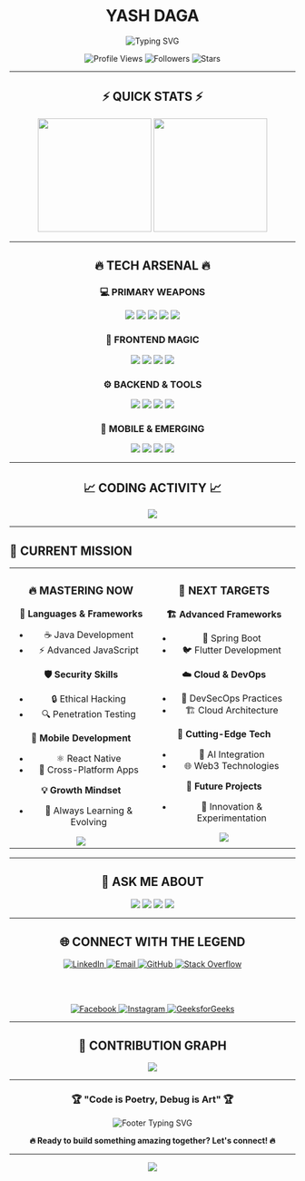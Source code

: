 <div align="center">
  
# **YASH DAGA**

<img src="https://readme-typing-svg.herokuapp.com?font=Orbitron&size=40&pause=1000&color=00D9FF&center=true&vCenter=true&width=600&height=100&lines=SOFTWARE+DEVELOPER;TYPESCRIPT+MASTER;REACT+SPECIALIST;MOBILE+APP+ENTHUSIAST;ALWAYS+INNOVATING" alt="Typing SVG" />

<p align="center">
  <img src="https://komarev.com/ghpvc/?username=yashdaga17&label=Profile%20Views&color=00d9ff&style=for-the-badge" alt="Profile Views" />
  <img src="https://img.shields.io/github/followers/yashdaga17?label=Followers&style=for-the-badge&color=00d9ff" alt="Followers" />
  <img src="https://img.shields.io/github/stars/yashdaga17?label=Stars&style=for-the-badge&color=00d9ff" alt="Stars" />
</p>

</div>

---

<div align="center">

## ⚡ **QUICK STATS** ⚡

<img height="200" src="https://github-readme-stats.vercel.app/api?username=yashdaga17&show_icons=true&theme=radical&hide_border=true&bg_color=0D1117&title_color=00D9FF&icon_color=00D9FF&text_color=FFFFFF" />
<img height="200" src="https://github-readme-streak-stats.herokuapp.com/?user=yashdaga17&theme=radical&hide_border=true&background=0D1117&stroke=00D9FF&ring=00D9FF&fire=FF6B6B&currStreakLabel=00D9FF" />

</div>

---

<div align="center">

## 🔥 **TECH ARSENAL** 🔥

### **💻 PRIMARY WEAPONS**
<p>
<img src="https://img.shields.io/badge/TypeScript-007ACC?style=for-the-badge&logo=typescript&logoColor=white&labelColor=000000" />
<img src="https://img.shields.io/badge/React-20232A?style=for-the-badge&logo=react&logoColor=61DAFB&labelColor=000000" />
<img src="https://img.shields.io/badge/Next.js-000000?style=for-the-badge&logo=nextdotjs&logoColor=white" />
<img src="https://img.shields.io/badge/JavaScript-F7DF1E?style=for-the-badge&logo=javascript&logoColor=black&labelColor=000000" />
<img src="https://img.shields.io/badge/Java-ED8B00?style=for-the-badge&logo=java&logoColor=white&labelColor=000000" />
</p>

### **🎨 FRONTEND MAGIC**
<p>
<img src="https://img.shields.io/badge/HTML5-E34F26?style=for-the-badge&logo=html5&logoColor=white&labelColor=000000" />
<img src="https://img.shields.io/badge/CSS3-1572B6?style=for-the-badge&logo=css3&logoColor=white&labelColor=000000" />
<img src="https://img.shields.io/badge/Tailwind_CSS-38B2AC?style=for-the-badge&logo=tailwind-css&logoColor=white&labelColor=000000" />
<img src="https://img.shields.io/badge/Figma-F24E1E?style=for-the-badge&logo=figma&logoColor=white&labelColor=000000" />
</p>

### **⚙️ BACKEND & TOOLS**
<p>
<img src="https://img.shields.io/badge/Node.js-43853D?style=for-the-badge&logo=node.js&logoColor=white&labelColor=000000" />
<img src="https://img.shields.io/badge/MySQL-00000F?style=for-the-badge&logo=mysql&logoColor=white&labelColor=FF6B00" />
<img src="https://img.shields.io/badge/Git-F05032?style=for-the-badge&logo=git&logoColor=white&labelColor=000000" />
<img src="https://img.shields.io/badge/Google_Cloud-4285F4?style=for-the-badge&logo=google-cloud&logoColor=white&labelColor=000000" />
</p>

### **📱 MOBILE & EMERGING**
<p>
<img src="https://img.shields.io/badge/Android-3DDC84?style=for-the-badge&logo=android&logoColor=white&labelColor=000000" />
<img src="https://img.shields.io/badge/Unity-000000?style=for-the-badge&logo=unity&logoColor=white" />
<img src="https://img.shields.io/badge/Arduino-00979D?style=for-the-badge&logo=Arduino&logoColor=white&labelColor=000000" />
<img src="https://img.shields.io/badge/Photoshop-31A8FF?style=for-the-badge&logo=Adobe%20Photoshop&logoColor=white&labelColor=000000" />
</p>

</div>

---

<div align="center">

## 📈 **CODING ACTIVITY** 📈

<img src="https://github-readme-stats.vercel.app/api/top-langs/?username=yashdaga17&layout=compact&theme=radical&hide_border=true&bg_color=0D1117&title_color=00D9FF&text_color=FFFFFF" />

</div>

---

## 🎯 **CURRENT MISSION**

<div align="center">

<table>
<tr>
<td width="50%" valign="top" align="center">

### 🔥 **MASTERING NOW**

**🌟 Languages & Frameworks**
- ☕ Java Development
- ⚡ Advanced JavaScript

**🛡️ Security Skills**
- 🔒 Ethical Hacking
- 🔍 Penetration Testing

**📱 Mobile Development**
- ⚛️ React Native
- 📲 Cross-Platform Apps

**💡 Growth Mindset**
- 🧠 Always Learning & Evolving

<img src="https://img.shields.io/badge/Status-In%20Progress-FF6B6B?style=for-the-badge&logo=target&logoColor=white&labelColor=000000" />

</td>
<td width="50%" valign="top" align="center">

### 🚀 **NEXT TARGETS**

**🏗️ Advanced Frameworks**
- 🍃 Spring Boot
- 🐦 Flutter Development

**☁️ Cloud & DevOps**
- 🔧 DevSecOps Practices
- 🏗️ Cloud Architecture

**🤖 Cutting-Edge Tech**
- 🧠 AI Integration
- 🌐 Web3 Technologies

**🎯 Future Projects**
- 🚀 Innovation & Experimentation

<img src="https://img.shields.io/badge/Status-Coming%20Soon-00D9FF?style=for-the-badge&logo=rocket&logoColor=white&labelColor=000000" />

</td>
</tr>
</table>

</div>

---

<div align="center">

## 💬 **ASK ME ABOUT**

<img src="https://img.shields.io/badge/🎌 Anime-FF6B9D?style=for-the-badge&logoColor=white&labelColor=000000" />
<img src="https://img.shields.io/badge/📺 TV Shows-4ECDC4?style=for-the-badge&logoColor=white&labelColor=000000" />
<img src="https://img.shields.io/badge/💻 Coding-00D9FF?style=for-the-badge&logoColor=white&labelColor=000000" />
<img src="https://img.shields.io/badge/🎮 Tech Trends-FF6B6B?style=for-the-badge&logoColor=white&labelColor=000000" />

</div>

---

<div align="center">

## 🌐 **CONNECT WITH THE LEGEND**

<a href="https://www.linkedin.com/in/yashdaga17/">
  <img src="https://img.shields.io/badge/LinkedIn-0077B5?style=for-the-badge&logo=linkedin&logoColor=white&labelColor=000000" alt="LinkedIn"/>
</a>
<a href="mailto:dagayash17@gmail.com">
  <img src="https://img.shields.io/badge/Email-D14836?style=for-the-badge&logo=gmail&logoColor=white&labelColor=000000" alt="Email"/>
</a>
<a href="https://github.com/YashDaga17">
  <img src="https://img.shields.io/badge/GitHub-100000?style=for-the-badge&logo=github&logoColor=white&labelColor=000000" alt="GitHub"/>
</a>
<a href="https://stackoverflow.com/users/16731093/yash-daga-20bce7323">
  <img src="https://img.shields.io/badge/Stack_Overflow-FE7A16?style=for-the-badge&logo=stack-overflow&logoColor=white&labelColor=000000" alt="Stack Overflow"/>
</a>

<br><br>

<a href="https://www.facebook.com/yash.daga.357">
  <img src="https://img.shields.io/badge/Facebook-1877F2?style=for-the-badge&logo=facebook&logoColor=white&labelColor=000000" alt="Facebook"/>
</a>
<a href="https://www.instagram.com/_yash_17_/">
  <img src="https://img.shields.io/badge/Instagram-E4405F?style=for-the-badge&logo=instagram&logoColor=white&labelColor=000000" alt="Instagram"/>
</a>
<a href="https://auth.geeksforgeeks.org/user/dagayash17/profile">
  <img src="https://img.shields.io/badge/GeeksforGeeks-298D46?style=for-the-badge&logo=geeksforgeeks&logoColor=white&labelColor=000000" alt="GeeksforGeeks"/>
</a>

</div>

---

<div align="center">

## 🎨 **CONTRIBUTION GRAPH**

<img src="https://github-readme-activity-graph.vercel.app/graph?username=yashdaga17&theme=react-dark&hide_border=true&bg_color=0D1117&color=00D9FF&line=00D9FF&point=FFFFFF" />

</div>

---

<div align="center">

### 🏆 **"Code is Poetry, Debug is Art"** 🏆

<img src="https://readme-typing-svg.herokuapp.com?font=Fira+Code&pause=1000&color=00D9FF&center=true&vCenter=true&width=600&lines=💡+Open+to+Collaborations;🚀+Always+Building+Something+Cool;🎯+Turning+Ideas+into+Reality;⚡+Let's+Create+the+Future+Together!" alt="Footer Typing SVG" />

<br>

**🔥 Ready to build something amazing together? Let's connect! 🔥**

</div>

---

<div align="center">
  <img src="https://capsule-render.vercel.app/api?type=waving&color=gradient&customColorList=6,11,20&height=150&section=footer&text=Thanks%20for%20Visiting!&fontSize=42&fontColor=ffffff&animation=twinkling&fontAlignY=75"/>
</div>
